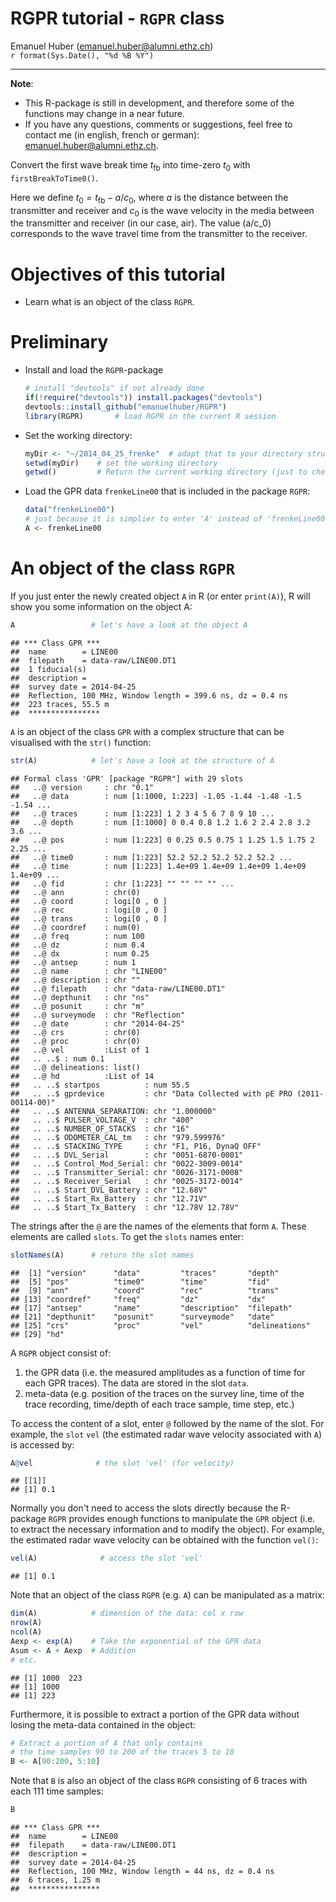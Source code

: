 # RGPR tutorial - `RGPR` class
Emanuel Huber (emanuel.huber@alumni.ethz.ch)  
`r format(Sys.Date(), "%d %B %Y")`  
  


***

**Note**: 

* This R-package is still in development, and therefore some of the functions may change in a near future. 
* If you have any questions, comments or suggestions, feel free to contact me (in english, french or german): <emanuel.huber@alumni.ethz.ch>.


Convert the first wave break time $t_{\mathrm{fb}}$ into time-zero $t_0$ 
with `firstBreakToTime0()`. 

Here we define $t_0 = t_{\mathrm{fb}} - a/c_0$, where $a$ is the distance
between the transmitter and receiver and $c_0$ is the wave velocity in
the media between the transmitter and receiver (in our case, air). 
The value \(a/c_0\) corresponds to the wave travel time from the transmitter 
to the receiver.




# Objectives of this tutorial
* Learn what is an object of the class `RGPR`.



# Preliminary

* Install and load the `RGPR`-package
    
    ```r
    # install "devtools" if not already done
    if(!require("devtools")) install.packages("devtools")
    devtools::install_github("emanuelhuber/RGPR")
    library(RGPR)       # load RGPR in the current R session
    ```
    
* Set the working directory:
    
    ```r
    myDir <- "~/2014_04_25_frenke"  # adapt that to your directory structure
    setwd(myDir)    # set the working directory
    getwd()         # Return the current working directory (just to check)
    ```
    
* Load the GPR data `frenkeLine00` that is included in the package `RGPR`:
    
    ```r
    data("frenkeLine00")
    # just because it is simplier to enter 'A' instead of 'frenkeLine00'
    A <- frenkeLine00   
    ```


# An object of the class `RGPR`

If you just enter the newly created object `A` in R (or enter `print(A)`), R will show you some information on the object A:

```r
A                 # let's have a look at the object A
```

```
## *** Class GPR ***
##  name        = LINE00
##  filepath    = data-raw/LINE00.DT1
##  1 fiducial(s)
##  description = 
##  survey date = 2014-04-25
##  Reflection, 100 MHz, Window length = 399.6 ns, dz = 0.4 ns
##  223 traces, 55.5 m
##  ****************
```

`A` is an object of the class `GPR` with a complex structure that can be visualised with the `str()` function:

```r
str(A)            # let's have a look at the structure of A
```

```
## Formal class 'GPR' [package "RGPR"] with 29 slots
##   ..@ version     : chr "0.1"
##   ..@ data        : num [1:1000, 1:223] -1.05 -1.44 -1.48 -1.5 -1.54 ...
##   ..@ traces      : num [1:223] 1 2 3 4 5 6 7 8 9 10 ...
##   ..@ depth       : num [1:1000] 0 0.4 0.8 1.2 1.6 2 2.4 2.8 3.2 3.6 ...
##   ..@ pos         : num [1:223] 0 0.25 0.5 0.75 1 1.25 1.5 1.75 2 2.25 ...
##   ..@ time0       : num [1:223] 52.2 52.2 52.2 52.2 52.2 ...
##   ..@ time        : num [1:223] 1.4e+09 1.4e+09 1.4e+09 1.4e+09 1.4e+09 ...
##   ..@ fid         : chr [1:223] "" "" "" "" ...
##   ..@ ann         : chr(0) 
##   ..@ coord       : logi[0 , 0 ] 
##   ..@ rec         : logi[0 , 0 ] 
##   ..@ trans       : logi[0 , 0 ] 
##   ..@ coordref    : num(0) 
##   ..@ freq        : num 100
##   ..@ dz          : num 0.4
##   ..@ dx          : num 0.25
##   ..@ antsep      : num 1
##   ..@ name        : chr "LINE00"
##   ..@ description : chr ""
##   ..@ filepath    : chr "data-raw/LINE00.DT1"
##   ..@ depthunit   : chr "ns"
##   ..@ posunit     : chr "m"
##   ..@ surveymode  : chr "Reflection"
##   ..@ date        : chr "2014-04-25"
##   ..@ crs         : chr(0) 
##   ..@ proc        : chr(0) 
##   ..@ vel         :List of 1
##   .. ..$ : num 0.1
##   ..@ delineations: list()
##   ..@ hd          :List of 14
##   .. ..$ startpos          : num 55.5
##   .. ..$ gprdevice         : chr "Data Collected with pE PRO (2011-00114-00)"
##   .. ..$ ANTENNA_SEPARATION: chr "1.000000"
##   .. ..$ PULSER_VOLTAGE_V  : chr "400"
##   .. ..$ NUMBER_OF_STACKS  : chr "16"
##   .. ..$ ODOMETER_CAL_tm   : chr "979.599976"
##   .. ..$ STACKING_TYPE     : chr "F1, P16, DynaQ OFF"
##   .. ..$ DVL_Serial        : chr "0051-6870-0001"
##   .. ..$ Control_Mod_Serial: chr "0022-3009-0014"
##   .. ..$ Transmitter_Serial: chr "0026-3171-0008"
##   .. ..$ Receiver_Serial   : chr "0025-3172-0014"
##   .. ..$ Start_DVL_Battery : chr "12.68V"
##   .. ..$ Start_Rx_Battery  : chr "12.71V"
##   .. ..$ Start_Tx_Battery  : chr "12.78V 12.78V"
```


The strings after the `@` are the names of the elements that form `A`. These elements are called `slots`. To get the `slots` names enter:

```r
slotNames(A)      # return the slot names
```

```
##  [1] "version"      "data"         "traces"       "depth"       
##  [5] "pos"          "time0"        "time"         "fid"         
##  [9] "ann"          "coord"        "rec"          "trans"       
## [13] "coordref"     "freq"         "dz"           "dx"          
## [17] "antsep"       "name"         "description"  "filepath"    
## [21] "depthunit"    "posunit"      "surveymode"   "date"        
## [25] "crs"          "proc"         "vel"          "delineations"
## [29] "hd"
```

A `RGPR` object consist of:
1. the GPR data (i.e. the measured amplitudes as a function of time for each GPR traces). The data are stored in the slot `data`.
2. meta-data (e.g. position of the traces on the survey line, time of the trace recording, time/depth of each trace sample, time step, etc.)

To access the content of a slot, enter `@` followed by the name of the slot. For example, the `slot` `vel` (the estimated radar wave velocity associated with `A`) is accessed by:

```r
A@vel              # the slot 'vel' (for velocity)
```

```
## [[1]]
## [1] 0.1
```

Normally you don't need to access the slots directly because the R-package `RGPR` provides enough functions to manipulate the `GPR` object (i.e. to extract the necessary information and to modify the object). For example, the estimated radar wave velocity can be obtained with the function `vel()`:

```r
vel(A)              # access the slot 'vel'
```

```
## [1] 0.1
```

<!---
`A` is an object of the class `GPR` with a complex structure:

```r
class(A)          # To which class belong A?
```

```
## [1] "GPR"
## attr(,"package")
## [1] "RGPR"
```

To see the structure of `A` enter

```r
str(A)            # let's have a look at the structure of A
```

The strings after the `@` are the names of the elements that form `A`. These elements are called `slots`. To get the `slots` names enter:

```r
slotNames(A)      # return the slot names
```

To access the content of a slot, enter `@` followed by the name of the slot. For example, the `slot` `vel` (the estimated radar wave velocity) is accessed by:

```r
A@vel              # the slot 'vel' (for velocity)
```

```
## [[1]]
## [1] 0.1
```
-->

<!---
What is the velocity unit? The slot `@depthunit` gives the vertical unit (z, time) and `@posunit` the horizontal unit (x-y):

```r
paste0(A@posunit,"/",A@depthunit)           # the slot 'vel' ('vel' for velocity)
```

```
## [1] "m/ns"
```
-->

<!---
The GPR data are in the slot `@data`. If you enter `A@data` you will notice that `A@data` is a matrix whose columns correspond to the recorded traces and the lines to the time of record. It is not a good practice that the user change the slot contents itself, because some of the slots are related and should not be changed alone. The R-package `RGPR` provides enough function to manipulate the `GPR` object.
-->

Note that an object of the class `RGPR` (e.g. `A`) can be manipulated as a matrix:


```r
dim(A)            # dimension of the data: col x row
nrow(A)
ncol(A)
Aexp <- exp(A)    # Take the exponential of the GPR data
Asum <- A + Aexp  # Addition
# etc.
```

```
## [1] 1000  223
## [1] 1000
## [1] 223
```

Furthermore, it is possible to extract a portion of the GPR data without losing the meta-data contained in the object:

```r
# Extract a portion of A that only contains
# the time samples 90 to 200 of the traces 5 to 10
B <- A[90:200, 5:10]          
```

Note that `B` is also an object of the class `RGPR` consisting of 6 traces with each 111 time samples:

```r
B        
```

```
## *** Class GPR ***
##  name        = LINE00
##  filepath    = data-raw/LINE00.DT1
##  description = 
##  survey date = 2014-04-25
##  Reflection, 100 MHz, Window length = 44 ns, dz = 0.4 ns
##  6 traces, 1.25 m
##  ****************
```

